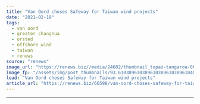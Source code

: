 ```yaml
---
title: "Van Oord choses Safeway for Taiwan wind projects"
date: "2021-02-19"
tags: 
  - van oord
  - greater changhua
  - orsted
  - offshore wind
  - taiwan
  - renews
source: "renews"
image_url: "https://renews.biz//media/24602/thumbnail_topaz-tangaroa-002.jpg?mode=crop&width=770&heightratio=0.6103896103896103896103896104&slimmage=true"
image_fp: "/assets/img/post_thumbnails/93.6103896103896103896103896104&slimmage=true"
lead: "Van Oord choses Safeway for Taiwan wind projects"
article_url: "https://renews.biz/66598/van-oord-choses-safeway-for-taiwan-wind-projects/"
---
```


---
